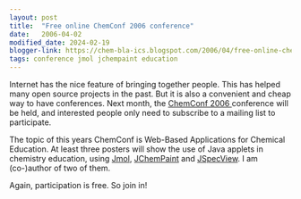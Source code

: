 ```yaml
---
layout: post
title:  "Free online ChemConf 2006 conference"
date:   2006-04-02
modified_date: 2024-02-19
blogger-link: https://chem-bla-ics.blogspot.com/2006/04/free-online-chemconf-2006-conference.html
tags: conference jmol jchempaint education
---
```


Internet has the nice feature of bringing together people. This has helped many open source projects in the past. But it is also a
convenient and cheap way to have conferences. Next month, the
[ChemConf 2006 <i class="fa-solid fa-box-archive fa-xs"></i>](http://web.archive.org/web/20060213124001/http://www.ched-ccce.org/confchem/)
conference will be held, and interested people only need to subscribe to a mailing list to participate.

The topic of this years ChemConf is Web-Based Applications for Chemical Education. At least three posters will show the use of
Java applets in chemistry education, using [Jmol](https://jmol.org/), [JChemPaint](http://jchempaint.sourceforge.net/) and
[JSpecView](http://jspecview.sourceforge.net/). I am (co-)author of two of them.

Again, participation is free. So join in!
